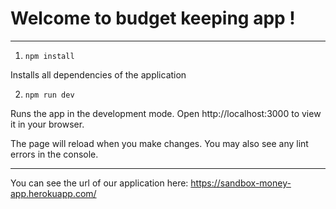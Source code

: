 # **Welcome to budget keeping app !**

---

1. `npm install`

Installs all dependencies of the application

2. `npm run dev`

Runs the app in the development mode.
Open http://localhost:3000 to view it in your browser.

The page will reload when you make changes.
You may also see any lint errors in the console.

---

You can see the url of our application here: https://sandbox-money-app.herokuapp.com/
